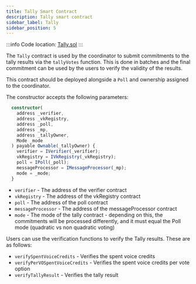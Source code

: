```yaml
---
title: Tally Smart Contract
description: Tally smart contract
sidebar_label: Tally
sidebar_position: 5
---
```


:::info
Code location: [Tally.sol](https://github.com/privacy-scaling-explorations/maci/blob/dev/contracts/contracts/Tally.sol)
:::

The `Tally` contract is used by the coordinator to submit commitments to the tally results via the `tallyVotes` function. This is done in batches and the final commitment can be used by the users to verify the validity of the results.

This contract should be deployed alongside a `Poll` and ownership assigned to the coordinator.

The constructor accepts the following parameters:

```ts
  constructor(
    address _verifier,
    address _vkRegistry,
    address _poll,
    address _mp,
    address _tallyOwner,
    Mode _mode
  ) payable Ownable(_tallyOwner) {
    verifier = IVerifier(_verifier);
    vkRegistry = IVkRegistry(_vkRegistry);
    poll = IPoll(_poll);
    messageProcessor = IMessageProcessor(_mp);
    mode = _mode;
  }
```

- `verifier` - The address of the verifier contract
- `vkRegistry` - The address of the vkRegistry contract
- `poll` - The address of the poll contract
- `messageProcessor` - The address of the messageProcessor contract
- `mode` - The mode of the tally contract - depending on this, the commitments will be processed differently, and it must equal the Poll mode (quadratic vs non quadratic voting)

Users can use the verification functions to verify the Tally results. These are as follows:

- `verifySpentVoiceCredits` - Verifies the spent voice credits
- `verifyPerVOSpentVoiceCredits` - Verifies the spent voice credits per vote option
- `verifyTallyResult` - Verifies the tally result
